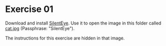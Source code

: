 # Exercise 01

Download and install [SilentEye](http://silenteye.v1kings.io/
). 
Use it to open the image in this folder called [cat.jpg](cat.jpg)
(Passphrase: "SilentEye").

The instructions for this exercise are hidden in that image.